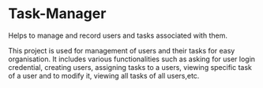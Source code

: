 # Task-Manager
Helps to manage and record users and tasks associated with them. 

This project is used for management of users and their tasks for easy organisation. It includes various functionalities such as asking for user login credential, creating users, assigning tasks to a users, viewing specific task of a user and to modify it, viewing all tasks of all users,etc.
